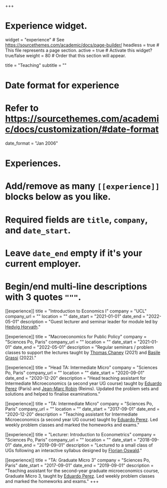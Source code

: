 +++
# Experience widget.
widget = "experience"  # See https://sourcethemes.com/academic/docs/page-builder/
headless = true  # This file represents a page section.
active = true  # Activate this widget? true/false
weight = 80  # Order that this section will appear.

title = "Teaching"
subtitle = ""

# Date format for experience
#   Refer to https://sourcethemes.com/academic/docs/customization/#date-format
date_format = "Jan 2006"

# Experiences.
#   Add/remove as many `[[experience]]` blocks below as you like.
#   Required fields are `title`, `company`, and `date_start`.
#   Leave `date_end` empty if it's your current employer.
#   Begin/end multi-line descriptions with 3 quotes `"""`.
[[experience]]
  title = "Introduction to Economics I"
  company = "UCL"
  company_url = ""
  location = ""
  date_start = "2021-01-01"
  date_end = "2022-05-01"
  description = "Guest lecturer and seminar leader for module led by [Hedvig Horvath](https://sites.google.com/site/hedvigh/)."

[[experience]]
  title = "Macroeconomics for Public Policy"
  company = "Sciences Po, Paris"
  company_url = ""
  location = ""
  date_start = "2021-01-01"
  date_end = "2022-05-01"
  description = "Regular seminars / problem classes to support the lectures taught by [Thomas Chaney](https://sites.google.com/site/thomaschaney/teaching/macro?authuser=0) (2021) and [Basile Grassi](https://sites.google.com/site/grassibasile/home/teaching) (2022)."

[[experience]]
  title = "Head TA: Intermediate Micro"
  company = "Sciences Po, Paris"
  company_url = ""
  location = ""
  date_start = "2020-09-01"
  date_end = "2020-12-20"
  description = "Head teaching assistant for Intermediate Microeconomics (a second year UG course) taught by [Eduardo Perez](http://eduardo.perez.free.fr/) (Paris) and [Jean-Marc Robin]() (Reims). Updated the problem sets and solutions and helped to finalise examinations."

[[experience]]
  title = "TA: Intermediate Micro"
  company = "Sciences Po, Paris"
  company_url = ""
  location = ""
  date_start = "2017-09-01"
  date_end = "2020-12-20"
  description = "Teaching assistant for Intermediate Microeconomics (a second year UG course) taught by [Eduardo Perez](http://eduardo.perez.free.fr/). Led weekly problem classes and marked the homeworks and exams."
  

[[experience]]
  title = "Lecturer: Introduction to Econometrics"
  company = "Sciences Po, Paris"
  company_url = ""
  location = ""
  date_start = "2018-09-01"
  date_end = "2019-09-01"
  description = "Lectured to a small class of UGs following an interactive syllabus designed by [Florian Oswald](https://floswald.github.io/teaching/scpoeconometrics/)."

[[experience]]
  title = "TA: Graduate Micro 3"
  company = "Sciences Po, Paris"
  date_start = "2017-09-01"
  date_end = "2019-09-01"
  description = "Teaching assistant for the second-year graduate microeconomics course, Graduate Micro 3, taught by [Eduardo Perez](http://eduardo.perez.free.fr/). Led weekly problem classes and marked the homeworks and exams."
+++